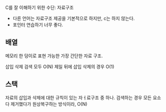 C를 잘 이해하기 위한 수단: 자료구조
- 다른 언어는 자료구조 제공을 기본적으로 하지만, c는 하지 않는다. 
- 포인터 연습하기 너무 좋다. 
## 배열
메모리 한 덩이로 표현 가능한 가장 간단한 자료 구조.

삽입 삭제 검색 모두 O(N)
제일 뒤에 삽입 삭제의 경우 O(1)

## 스택
자료의 삽입과 삭제에 대한 규칙이 있는 자ㅓ료구조 중 하나. 
검색하는 경우 모든 요소 다 제거했다가 원상복구하는 방식이라, O(N)

